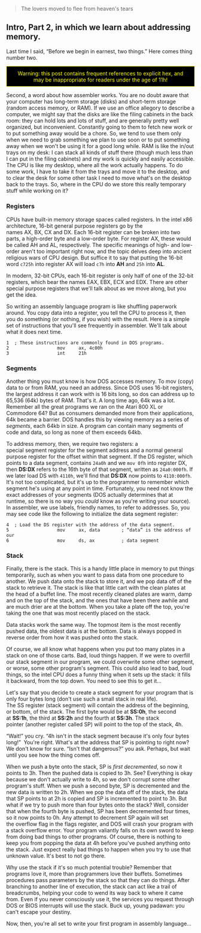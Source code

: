 > The lovers moved to flee from heaven's tears

## Intro, Part 2, in which we learn about addressing memory.

Last time I said, “Before we begin in earnest, two things.” Here comes thing number two.

<p style="background-color: black;color:yellow;border: 1px solid yellow;padding:0.7em 1em;text-align:center;">
Warning: this post contains frequent references to explicit hex, and may be inappropriate for readers under the age of
11h!</p>

Second, a word about how assembler works. You are no doubt aware that your computer has long-term storage (disks) and short-term storage (random access memory, or RAM). If we use an office allegory to describe a computer, we might say that the disks are like the filing cabinets in the back room: they can hold lots and lots of stuff, and are generally pretty well organized, but inconvenient. Constantly going to them to fetch new work or to put something away would be a chore. So, we tend to use them only when we need to grab something we plan to use soon or to put something away when we won't be using it for a good long while. RAM is like the in/out trays on my desk: I can stack all kinds of stuff there (though much less than I can put in the filing cabinets) and my work is quickly and easily accessible. The CPU is like my desktop, where all the work actually happens. To do some work, I have to take it from the trays and move it to the desktop, and to clear the desk for some other task I need to move what's on the desktop back to the trays. So, where in the CPU do we store this really temporary stuff while working on it?

### Registers

CPUs have built-in memory storage spaces called registers. In the intel x86 architecture, 16-bit general purpose registers go by the names AX, BX, CX and DX. Each 16-bit register can be broken into two parts, a high-order byte and a low-order byte. For register AX, these would be called AH and AL, respectively. The specific meanings of high- and low-order aren't too important right now, and the topic delves deep into ancient religious wars of CPU design. But suffice it to say that putting the 16-bit word `c725h` into register AX will load `c7h` into **AH** and `25h` into **AL**.

In modern, 32-bit CPUs, each 16-bit register is only half of one of the 32-bit registers, which bear the names EAX, EBX, ECX and EDX. There are other special purpose registers that we'll talk about as we move along, but you get the idea.

So writing an assembly language program is like shuffling paperwork around. You copy data into a register, you tell the CPU to process it, then you do something (or nothing, if you wish) with the result. Here is a simple set of instructions that you'll see frequently in assembler. We'll talk about what it does next time.

```
1  ; These instructions are commonly found in DOS programs.
2                  mov     ax, 4c00h
3                  int     21h
```

### Segments

Another thing you must know is how DOS accesses memory. To mov (copy) data to or from RAM, you need an address. Since DOS uses 16-bit registers, the largest address it can work with is 16 bits long, so dos can address up to 65,536 (64k) bytes of RAM. That's it. A long time ago, 64k was a lot. Remember all the great programs we ran on the Atari 800 XL or Commodore 64? But as consumers demanded more from their applications, 64k became a barrier. DOS handles this by viewing memory as a series of _segments_, each 64kb in size. A program can contain many segments of code and data, so long as none of them exceeds 64kb.

To address memory, then, we require two registers: a special segment register for the segment address and a normal general purpose register for the offset within that segment. If the DS register, which points to a data segment, contains `24a0h` and we `mov 0fh` into register DX, then **DS:DX** refers to the 16th byte of that segment, written as `24a0:000fh`. If we later load DS with `4110h`, we'll find that **DS:DX** now points to `4110:000fh`. It's not too complicated, but it's up to the programmer to remember which segment he's using at any point in time. Fortunately, you need not know the exact addresses of your segments (DOS actually determines that at runtime, so there is no way you _could_ know as you're writing your source). In assembler, we use labels, friendly names, to refer to addresses. So, you may see code like the following to initialize the data segment register:

```
4  ; Load the DS register with the address of the data segment.
5                  mov     ax, data        ; “data” is the address of our
6                  mov     ds, ax          ; data segment
```

### Stack

Finally, there is the stack. This is a handy little place in memory to put things temporarily, such as when you want to pass data from one procedure to another. We push data onto the stack to store it, and we pop data off of the stack to retrieve it. The stack is like that little cart with the clean plates at the head of a buffet line. The most recently cleaned plates are warm, damp and on the top of the stack, and the ones that have been there awhile and are much drier are at the bottom. When you take a plate off the top, you're taking the one that was most recently placed on the stack.

Data stacks work the same way. The topmost item is the most recently pushed data, the oldest data is at the bottom. Data is always popped in reverse order from how it was pushed onto the stack.

Of course, we all know what happens when you put too many plates in a stack on one of those carts. Bad, loud things happen. If we were to overfill our stack segment in our program, we could overwrite some other segment, or worse, some other program's segment. This could also lead to bad, loud things, so the intel CPU does a funny thing when it sets up the stack: it fills it backward, from the top down. You need to see this to get it…

Let's say that you decide to create a stack segment for your program that is only four bytes long (don't use such a small stack in real life). The SS register (stack segment) will contain the address of the beginning, or bottom, of the stack. The first byte would be at **SS:0h**, the second at **SS:1h**, the third at **SS:2h** and the fourth at **SS:3h**. The stack pointer (another register called SP) will point to the top of the stack, 4h.

“Wait!” you cry. “4h isn't in the stack segment because it's only four bytes long!”  You're right. What's at the address that SP is pointing to right now? We don't know for sure. “Isn't that dangerous?” you ask. Perhaps, but wait until you see how the thing comes off.

When we push a byte onto the stack, SP is _first decremented_, so now it points to 3h. Then the pushed data is copied to 3h. See? Everything is okay because we don't actually write to 4h, so we don't corrupt some other program's stuff. When we push a second byte, SP is decremented and the new data is written to 2h. When we pop the data off of the stack, the data that SP points to at 2h is copied and SP is incremented to point to 3h. But what if we try to push more than four bytes onto the stack? Well, consider that when the fourth byte is pushed, SP has been decremented four times, so it now points to 0h. Any attempt to decrement SP again will set the overflow flag in the flags register, and DOS will crash your program with a stack overflow error. Your program valiantly falls on its own sword to keep from doing bad things to other programs. Of course, there is nothing to keep you from popping the data at 4h before you've pushed anything onto the stack. Just expect really bad things to happen when you try to use that unknown value. It's best to not go there.

Why use the stack if it's so much potential trouble? Remember that programs love it, more than programmers love their buffets. Sometimes procedures pass parameters by the stack so that they can do things. After branching to another line of execution, the stack can act like a trail of breadcrumbs, helping your code to wend its way back to where it came from. Even if you never consciously use it, the services you request through DOS or BIOS interrupts will use the stack. Buck up, young padawan: you can't escape your destiny.

Now, then, you're all set to write your first program in assembly language…
